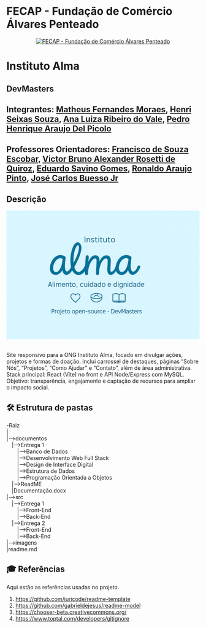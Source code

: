 # FECAP - Fundação de Comércio Álvares Penteado

<p align="center">
<a href= "https://www.fecap.br/"><img src="https://encrypted-tbn0.gstatic.com/images?q=tbn:ANd9GcRhZPrRa89Kma0ZZogxm0pi-tCn_TLKeHGVxywp-LXAFGR3B1DPouAJYHgKZGV0XTEf4AE&usqp=CAU" alt="FECAP - Fundação de Comércio Álvares Penteado" border="0"></a>
</p>

# Instituto Alma

## DevMasters

## Integrantes: <a href="http://www.linkedin.com/in/matheusfernandes2005">Matheus Fernandes Moraes</a>, <a href="linkedin.com/in/henri-seixas">Henri Seixas Souza</a>, <a href="LINK DO LINKEDIN">Ana Luiza Ribeiro do Vale</a>, <a href="https://www.linkedin.com/in/pedro-henrique-ara%C3%BAjo-del-picolo-aa9444276?utm_source=share&utm_campaign=share_via&utm_content=profile&utm_medium=ios_ap">Pedro Henrique Araujo Del Picolo</a>

## Professores Orientadores: <a href="https://www.linkedin.com/in/francisco-escobar/">Francisco de Souza Escobar</a>, <a href="https://www.linkedin.com/in/victorbarq/">Victor Bruno Alexander Rosetti de Quiroz</a>, <a href="https://www.linkedin.com/in/eduardo-savino-gomes-77833a10/">Eduardo Savino Gomes</a>, <a href="https://www.linkedin.com/in/ronaldo-araujo-pinto-3542811a/">Ronaldo Araujo Pinto</a>, <a href="https://www.linkedin.com/in/jbuesso/">José Carlos Buesso Jr</a>

## Descrição

<p align="center">
<img src="Imagens/git.png" alt="Instituto Alma" border="0">
</p>

##


Site responsivo para a ONG Instituto Alma, focado em divulgar ações, projetos e formas de doação.
Inclui carrossel de destaques, páginas “Sobre Nós”, “Projetos”, “Como Ajudar” e “Contato”, além de área administrativa.
Stack principal: React (Vite) no front e API Node/Express com MySQL.
Objetivo: transparência, engajamento e captação de recursos para ampliar o impacto social.

## 🛠 Estrutura de pastas

-Raiz<br>
|<br>
|-->documentos<br>
  &emsp;|-->Entrega 1<br>
  &emsp;&emsp;|-->Banco de Dados<br>
  &emsp;&emsp;|-->Desenvolvimento Web Full Stack<br>
  &emsp;&emsp;|-->Design de Interface Digital<br>
  &emsp;&emsp;|-->Estrutura de Dados<br>
  &emsp;&emsp;|-->Programação Orientada a Objetos<br>
  &emsp;|-->ReadME<br>
  &emsp;|Documentação.docx<br>
|-->src<br>
  &emsp;|-->Entrega 1<br>
  &emsp;&emsp;|-->Front-End<br>
  &emsp;&emsp;|-->Back-End<br>
  &emsp;|-->Entrega 2<br>
  &emsp;&emsp;|-->Front-End<br>
  &emsp;&emsp;|-->Back-End<br>
|-->imagens<br>
|readme.md<br>



## 🎓 Referências

Aqui estão as referências usadas no projeto.

1. <https://github.com/iuricode/readme-template>
2. <https://github.com/gabrieldejesus/readme-model>
3. <https://chooser-beta.creativecommons.org/>
5. <https://www.toptal.com/developers/gitignore>

